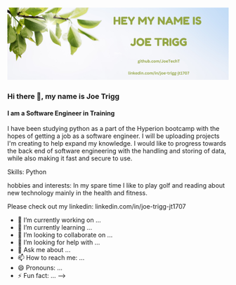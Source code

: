 

![](https://github.com/JoeTechT/JoeTechT/blob/main/Joe%20Trigg.png)


### Hi there 👋, my name is Joe Trigg
#### I am a Software Engineer in Training
I have been studying python as a part of the Hyperion bootcamp with the hopes of getting a job as a software engineer. 
I will be uploading projects I'm creating to help expand my knowledge.
I would like to progress towards the back end of software engineering with the handling and storing of data, while
also making it fast and secure to use.


Skills: Python


hobbies and interests:
In my spare time I like to play golf and reading about new technology mainly in the health and fitness. 

Please check out my linkedin: linkedin.com/in/joe-trigg-jt1707 


- 🔭 I’m currently working on ...
- 🌱 I’m currently learning ...
- 👯 I’m looking to collaborate on ...
- 🤔 I’m looking for help with ...
- 💬 Ask me about ...
- 📫 How to reach me: ...
- 😄 Pronouns: ...
- ⚡ Fun fact: ...
-->
